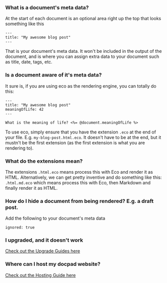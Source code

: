 ### What is a document's meta data?

At the start of each document is an optional area right up the top that looks something like this

    ---
    title: "My awesome blog post"
    ---

That is your document's meta data. It won't be included in the output of the document, and is where you can assign extra data to your document such as title, date, tags, etc.


### Is a document aware of it's meta data?

It sure is, if you are using eco as the rendering engine, you can totally do this:

    ---
    title: "My awesome blog post"
    meaningOfLife: 42
    ---

    What is the meaning of life? <%= @document.meaningOfLife %>

To use eco, simply ensure that you have the extension `.eco` at the end of your file. E.g. `my-blog-post.html.eco`. It doesn't have to be at the end, but it mustn't be the first extension (as the first extension is what you are rendering to).


### What do the extensions mean?

The extensions `.html.eco` means process this with Eco and render it as HTML. Alternatively, we can get pretty inventive and do something like this: `.html.md.eco` which means process this with Eco, then Markdown and finally render it as HTML.


### How do I hide a document from being rendered? E.g. a draft post.

Add the following to your document's meta data

    ignored: true


### I upgraded, and it doesn't work

[Check out the Upgrade Guides here](https://github.com/balupton/docpad/wiki/Upgrading)


### Where can I host my docpad website?

[Check out the Hosting Guide here](https://github.com/balupton/docpad/wiki/Hosting)
